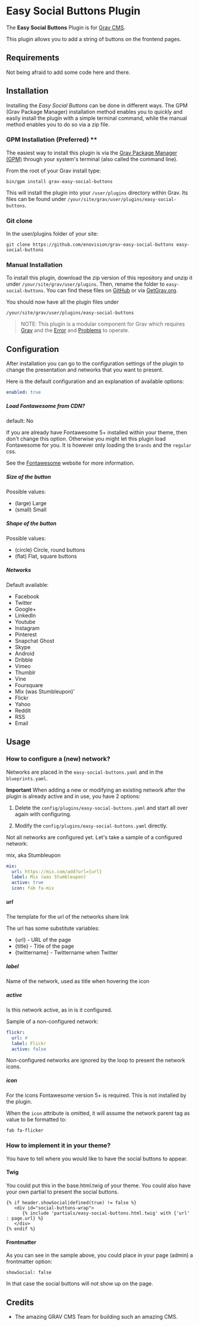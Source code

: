 # Easy Social Buttons Plugin 

The **Easy Social Buttons** Plugin is for [Grav CMS](http://github.com/getgrav/grav). 

This plugin allows you to add a string of buttons on the frontend pages.  
 

## Requirements

Not being afraid to add some code here and there.

## Installation

Installing the _Easy Social Buttons_ can be done in different ways. The GPM (Grav Package Manager) installation method enables you to quickly and easily install the plugin with a simple terminal command, while the manual method enables you to do so via a zip file.

### GPM Installation (Preferred) **

The easiest way to install this plugin is via the [Grav Package Manager (GPM)](https://learn.getgrav.org/advanced/grav-gpm) 
through your system's terminal (also called the command line).  

From the root of your Grav install type:
```
bin/gpm install grav-easy-social-buttons
```

This will install the plugin into your `/user/plugins` directory within Grav. Its files can be found under `/your/site/grav/user/plugins/easy-social-buttons`.

### Git clone ###

In the user/plugins folder of your site:
```
git clone https://github.com/enovision/grav-easy-social-buttons easy-social-buttons
```

### Manual Installation

To install this plugin, download the zip version of this repository and unzip it under `/your/site/grav/user/plugins`. Then, rename the folder to `easy-social-buttons`. You can find these files on [GitHub](https://github.com/enovision/grav-easy-social-buttons) or via [GetGrav.org](http://getgrav.org/downloads/plugins#extras).

You should now have all the plugin files under

```
/your/site/grav/user/plugins/easy-social-buttons
```
	
> NOTE: This plugin is a modular component for Grav which requires [Grav](http://github.com/getgrav/grav) and the [Error](https://github.com/getgrav/grav-plugin-error) and [Problems](https://github.com/getgrav/grav-plugin-problems) to operate.

## Configuration

After installation you can go to the configuration settings of the plugin to change the
presentation and networks that you want to present.

Here is the default configuration and an explanation of available options:

```yaml
enabled: true
```

##### Load Fontawesome from CDN?

default: No

If you are already have Fontawesome 5+ installed within your theme, then don't change
this option. Otherwise you might let this plugin load Fontawesome for you. It is however
only loading the `brands` and the `regular` css.

See the [Fontawesome](https://fontawesome.com/) website for more information.

##### Size of the button

Possible values:
* (large) Large
* (small) Small

##### Shape of the button

Possible values:
* (circle) Circle, round buttons
* (flat) Flat, square buttons

##### Networks

Default available:

* Facebook
* Twitter
* Google+
* LinkedIn
* Youtube
* Instagram
* Pinterest
* Snapchat Ghost
* Skype
* Android
* Dribble
* Vimeo
* Thumblr
* Vine
* Foursquare
* Mix (was Stumbleupon)'
* Flickr
* Yahoo
* Reddit
* RSS
* Email

## Usage

### How to configure a (new) network?

Networks are placed in the `easy-social-buttons.yaml` and in
the `blueprints.yaml`.

**Important**
When adding a new or modifying an existing network after the plugin is already
active and in use, you have 2 options:

1. Delete the `config/plugins/easy-social-buttons.yaml` and 
start all over again with configuring.

2. Modify the `config/plugins/easy-social-buttons.yaml` directly.

Not all networks are configured yet. Let's take a sample of a
configured network:

mix, aka Stumbleupon
```yaml
mix:
  url: https://mix.com/add?url={url}
  label: Mix (was Stumbleupon)
  active: true
  icon: fab fa-mix
```
##### url
The template for the url of the networks share link

The url has some substitute variables:
* {url} - URL of the page
* {title} - Title of the page
* {twittername} - Twittername when Twitter

##### label
Name of the network, used as title when hovering the icon
##### active
Is this network active, as in is it configured.

Sample of a non-configured network:
```yaml
flickr:
  url: #
  label: Flickr
  active: false
```
Non-configured networks are ignored by the loop to present
the network icons.

##### icon

For the icons Fontawesome version 5+ is required. This is not installed 
by the plugin.

When the `icon` attribute is omitted, it will assume the network parent 
tag as value to be formatted to:

```
fab fa-flicker
```

### How to implement it in your theme?

You have to tell where you would like to have the social buttons to appear.

#### Twig

You could put this in the base.html.twig of your theme. You could also have your own
partial to present the social buttons.

```
{% if header.showSocial|defined(true) != false %}
   <div id="social-buttons-wrap">
      {% include 'partials/easy-social-buttons.html.twig' with {'url' : page.url} %}
   </div>
{% endif %}
```

#### Frontmatter

As you can see in the sample above, you could place in your page (admin) a frontmatter
option:

```
showSocial: false
```

In that case the social buttons will not show up on the page.

## Credits

* The amazing GRAV CMS Team for building such an amazing CMS.
